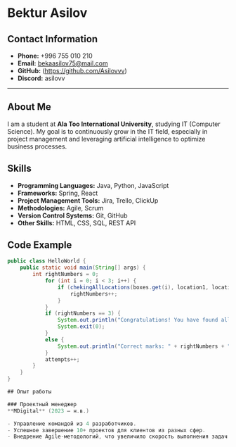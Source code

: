 # Bektur Asilov

## Contact Information
- **Phone:** +996 755 010 210  
- **Email:** bekaasilov75@mail.com  
- **GitHub:** (https://github.com/Asilovvv)  
- **Discord:** asilovv  

---

## About Me
I am a student at **Ala Too International University**, studying  IT (Computer Science). My goal is to continuously grow in the IT field, especially in project management and leveraging artificial intelligence to optimize business processes.

## Skills
- **Programming Languages:** Java, Python, JavaScript  
- **Frameworks:** Spring, React  
- **Project Management Tools:** Jira, Trello, ClickUp  
- **Methodologies:** Agile, Scrum  
- **Version Control Systems:** Git, GitHub  
- **Other Skills:** HTML, CSS, SQL, REST API

## Code Example
```java
public class HelloWorld {
    public static void main(String[] args) {
        int rightNumbers = 0;
            for (int i = 0; i < 3; i++) {
                if (chekingAllLocations(boxes.get(i), location1, location2, location3)) {
                    rightNumbers++;
                }
            }
            if (rightNumbers == 3) {
                System.out.println("Congratulations! You have found all the boxes. The Martians thank you!");
                System.exit(0);
            }
            else {
                System.out.println("Correct marks: " + rightNumbers + ". Try again.");
            }
            attempts++;
        }
    }
}

## Опыт работы

### Проектный менеджер  
**MDigital** (2023 — н.в.)  

- Управление командой из 4 разработчиков.  
- Успешное завершение 10+ проектов для клиентов из разных сфер.  
- Внедрение Agile-методологий, что увеличило скорость выполнения задач на 25%.

